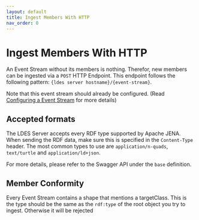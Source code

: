 ```yaml
---
layout: default
title: Ingest Members With HTTP
nav_order: 0
---
```


# Ingest Members With HTTP

An Event Stream without its members is nothing. Therefor, new members can be ingested via 
a `POST` HTTP Endpoint. This endpoint follows the following pattern: 
`{ldes server hostname}/{event-stream}`.

Note that this event stream should already be configured. 
(Read [Configuring a Event Stream](../configuration/event-stream) for more details)

## Accepted formats

The LDES Server accepts every RDF type supported by Apache JENA.
When sending the RDF data, make sure this is specified in the `Content-Type` header.
The most common types to use are `application/n-quads`, `text/turtle` and `application/ld+json`.

For more details, please refer to the Swagger API under the `base` definition.

## Member Conformity

Every Event Stream contains a shape that mentions a targetClass. 
This is the type should be the same as the `rdf:type` of the root object you try to ingest.
Otherwise it will be rejected
